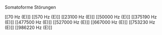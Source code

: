 Somatoforme Störungen

[[70 Hz (E)]]
[[570 Hz (E)]]
[[23100 Hz (E)]]
[[50000 Hz (E)]]
[[375190 Hz (E)]]
[[477500 Hz (E)]]
[[527000 Hz (E)]]
[[667000 Hz (E)]]
[[753230 Hz (E)]]
[[986220 Hz (E)]]